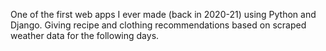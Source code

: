 One of the first web apps I ever made (back in 2020-21) using Python and Django. Giving recipe and clothing recommendations based on scraped weather data for the following days.
